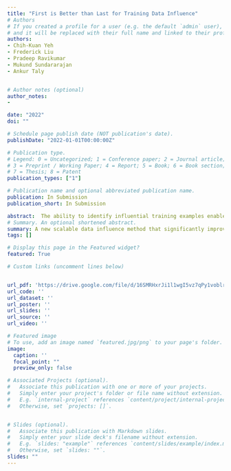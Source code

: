 ```yaml
---
title: "First is Better than Last for Training Data Influence"
# Authors
# If you created a profile for a user (e.g. the default `admin` user), write the username (folder name) here 
# and it will be replaced with their full name and linked to their profile.
authors:
- Chih-Kuan Yeh
- Frederick Liu
- Pradeep Ravikumar
- Mukund Sundararajan
- Ankur Taly


# Author notes (optional)
author_notes:
-

date: "2022"
doi: ""

# Schedule page publish date (NOT publication's date).
publishDate: "2022-01-01T00:00:00Z"

# Publication type.
# Legend: 0 = Uncategorized; 1 = Conference paper; 2 = Journal article;
# 3 = Preprint / Working Paper; 4 = Report; 5 = Book; 6 = Book section;
# 7 = Thesis; 8 = Patent
publication_types: ["1"]

# Publication name and optional abbreviated publication name.
publication: In Submission
publication_short: In Submission

abstract:  The ability to identify influential training examples enables us to debug training data and explain model behavior. Existing techniques are based on the flow of influence through the model parameters (Koh & Liang, 2017; Yeh et al., 2018;Pruthi et al., 2020). For large models in NLP applications, it is often computationally infeasible to study this flow through all model parameters, therefore techniques usually pick the last layer of weights. Our first observation is that for classification problems, the last layer is reductive and does not encode sufficient input level information. Deleting influential examples, according to this measure, often does not change the model's behavior much. We propose a technique called TracIn-WE that modifies a method called TracIn (Pruthi et al., 2020) to operate on the word embedding layer instead of the last layer. This could potentially have the opposite concern, that the word embedding layer does not encode sufficient high level information. However, we find that gradients (unlike embeddings) do not suffer from this, possibly because they chain through higher layers. We show that TracIn-WE significantly outperforms other data influence methods applied on the last layer by 4-10 times on the case deletion evaluation on three language classification tasks. In addition, TracIn-WE can produce scores not just at the training data level, but at the word training data level, a further aid in debugging.
# Summary. An optional shortened abstract.
summary: A new scalable data influence method that significantly improves upon existing methods.
tags: []

# Display this page in the Featured widget?
featured: True

# Custom links (uncomment lines below)


url_pdf: 'https://drive.google.com/file/d/16SMRHxrJi1l1wgI5vz7qPy1voblrbWAy/view?usp=sharing' #'https://arxiv.org/pdf/2006.00442.pdf'
url_code: ''
url_dataset: ''
url_poster: ''
url_slides: ''
url_source: ''
url_video: ''

# Featured image
# To use, add an image named `featured.jpg/png` to your page's folder. 
image:
  caption: ''
  focal_point: ""
  preview_only: false

# Associated Projects (optional).
#   Associate this publication with one or more of your projects.
#   Simply enter your project's folder or file name without extension.
#   E.g. `internal-project` references `content/project/internal-project/index.md`.
#   Otherwise, set `projects: []`.


# Slides (optional).
#   Associate this publication with Markdown slides.
#   Simply enter your slide deck's filename without extension.
#   E.g. `slides: "example"` references `content/slides/example/index.md`.
#   Otherwise, set `slides: ""`.
slides: ""
---
```

